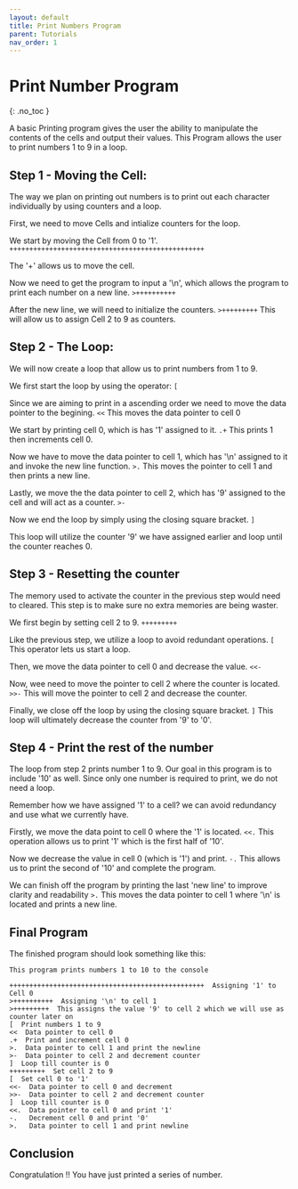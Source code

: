 ```yaml
---
layout: default
title: Print Numbers Program
parent: Tutorials
nav_order: 1
---
```


# Print Number Program
{: .no_toc }

A basic Printing program gives the user the ability to manipulate the contents of the cells and output their values. This Program allows the user to print numbers 1 to 9 in a loop.

## Step 1 - Moving the Cell:
The way we plan on printing out numbers is to print out each character individually by using counters and a loop.

First, we need to move Cells and intialize counters for the loop.

We start by moving the Cell from 0 to '1'.
`+++++++++++++++++++++++++++++++++++++++++++++++++`

The '+' allows us to move the cell. 

Now we need to get the program to input a '\n', which allows the program to print each number on a new line.
`>++++++++++`  

After the new line, we will need to initialize the counters. 
`>+++++++++`
This will allow us to assign Cell 2 to 9 as counters.



## Step 2 - The Loop:
We will now create a loop that allow us to print numbers from 1 to 9.

We first start the loop by using the operator:
`[`

Since we are aiming to print in a ascending order we need to move the data pointer to the begining.
`<<`
This moves the data pointer to cell 0

We start by printing cell 0, which is has '1' assigned to it.
`.+`
This prints 1 then increments cell 0.

Now we have to move the data pointer to cell 1, which has '\n' assigned to it and invoke the new line function. 
`>.`
This moves the pointer to cell 1 and then prints a new line.

Lastly, we move the the data pointer to cell 2, which has '9' assigned to the cell and will act as a counter.
`>-`

Now we end the loop by simply using the closing square bracket.
`]`

This loop will utilize the counter '9' we have assigned earlier and loop until the counter reaches 0.


## Step 3 - Resetting the counter
The memory used to activate the counter in the previous step would need to cleared. This step is to make sure no extra memories are being waster.

We first begin by setting cell 2 to 9.
`+++++++++`

Like the previous step, we utilize a loop to avoid redundant operations.
`[`
This operator lets us start a loop.

Then, we move the data pointer to cell 0 and decrease the value. 
`<<-`

Now, wee need to move the pointer to cell 2 where the counter is located. 
`>>-`
This will move the pointer to cell 2 and decrease the counter.

Finally, we close off the loop by using the closing square bracket.
`]`
This loop will ultimately decrease the counter from '9' to '0'.

## Step 4 - Print the rest of the number
The loop from step 2 prints number 1 to 9. Our goal in this program is to include '10' as well. Since only one number is required to print, we do not need a loop.

Remember how we have assigned '1' to a cell? we can avoid redundancy and use what we currently have.

Firstly, we move the data point to cell 0 where the '1' is located.
`<<.`
This operation allows us to print '1' which is the first half of '10'.

Now we decrease the value in cell 0 (which is '1') and print.
`-.`
This allows us to print the second of '10' and complete the program. 

We can finish off the program by printing the last 'new line' to improve clarity and readability
`>.`
This moves the data pointer to cell 1 where '\n' is located and prints a new line.

## Final Program
The finished program should look something like this:
```
This program prints numbers 1 to 10 to the console

+++++++++++++++++++++++++++++++++++++++++++++++++  Assigning '1' to Cell 0
>++++++++++  Assigning '\n' to cell 1
>+++++++++  This assigns the value '9' to cell 2 which we will use as counter later on
[  Print numbers 1 to 9
<<  Data pointer to cell 0
.+  Print and increment cell 0
>.  Data pointer to cell 1 and print the newline
>-  Data pointer to cell 2 and decrement counter
]  Loop till counter is 0
+++++++++  Set cell 2 to 9
[  Set cell 0 to '1'
<<-  Data pointer to cell 0 and decrement
>>-  Data pointer to cell 2 and decrement counter
]  Loop till counter is 0
<<.  Data pointer to cell 0 and print '1'
-.   Decrement cell 0 and print '0'
>.   Data pointer to cell 1 and print newline
```

## Conclusion
Congratulation !! You have just printed a series of number.
